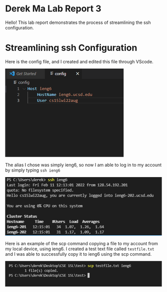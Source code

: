 # Derek Ma Lab Report 3

Hello! This lab report demonstrates the process of streamlining the ssh configuration.

# Streamlining ssh Configuration

Here is the config file, and I created and edited this file through VScode.

![config](config.png)

The alias I chose was simply ieng6, so now I am able to log in to my account by simply typing `ssh ieng6`

![sshieng6](sshieng6.png)

Here is an example of the scp command copying a file to my account from my local device, using ieng6. I created a test text file called `testfile.txt` and I was able to successfully copy it to ieng6 using the scp command.

![sshscp](scpieng6.png)